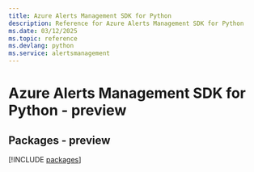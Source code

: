 ```yaml
---
title: Azure Alerts Management SDK for Python
description: Reference for Azure Alerts Management SDK for Python
ms.date: 03/12/2025
ms.topic: reference
ms.devlang: python
ms.service: alertsmanagement
---
```

# Azure Alerts Management SDK for Python - preview
## Packages - preview
[!INCLUDE [packages](alerts-management-index.md)]